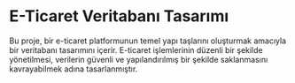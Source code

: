 # E-Ticaret Veritabanı Tasarımı

Bu proje, bir e-ticaret platformunun temel yapı taşlarını oluşturmak amacıyla bir veritabanı tasarımını içerir. E-ticaret işlemlerinin düzenli bir şekilde yönetilmesi, verilerin güvenli ve yapılandırılmış bir şekilde saklanmasını kavrayabilmek adına tasarlanmıştır.
